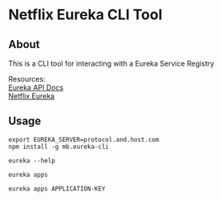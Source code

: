 # Netflix Eureka CLI Tool

## About
This is a CLI tool for interacting with a Eureka Service Registry

Resources:  
[Eureka API Docs](https://github.com/Netflix/eureka/wiki/Eureka-REST-operations)  
[Netflix Eureka](https://github.com/Netflix/eureka)

## Usage
```
export EUREKA_SERVER=protocol.and.host.com
npm install -g mb.eureka-cli

eureka --help

eureka apps

eureka apps APPLICATION-KEY


```


